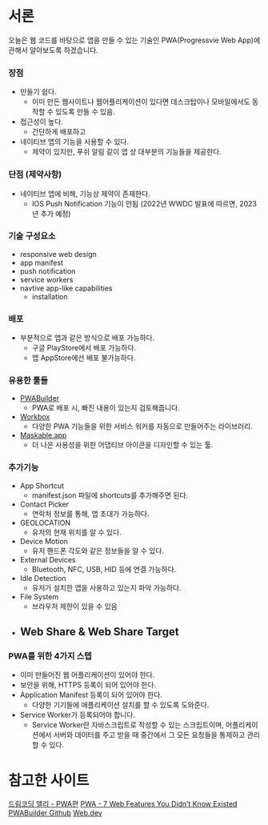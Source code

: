 # 서론

오늘은 웹 코드를 바탕으로 앱을 만들 수 있는 기술인 PWA(Progressvie Web App)에 관해서 알아보도록 하겠습니다.

### 장점

- 만들기 쉽다.
  - 이미 만든 웹사이트나 웹어플리케이션이 있다면 데스크탑이나 모바일에서도 동작할 수 있도록 만들 수 있음.
- 접근성이 높다.
  - 간단하게 배포하고
- 네이티브 앱의 기능을 사용할 수 있다.
  - 제약이 있지만, 푸쉬 알림 같이 앱 상 대부분의 기능들을 제공한다.

### 단점 (제약사항)

- 네이티브 앱에 비해, 기능상 제약이 존재한다.
  - IOS Push Notification 기능이 안됨 (2022년 WWDC 발표에 따르면, 2023년 추가 예정)

### 기술 구성요소

- responsive web design
- app manifest
- push notification
- service workers
- navtive app-like capabilities
  - installation

### 배포

- 부분적으로 앱과 같은 방식으로 배포 가능하다.
  - 구글 PlayStore에서 배포 가능하다.
  - 앱 AppStore에선 배포 불가능하다.

### 유용한 툴들

- [PWABuilder](https://www.pwabuilder.com)
  - PWA로 배포 시, 빠진 내용이 있는지 검토해줍니다.
- [Workbox](https://developer.chrome.com/docs/workbox)
  - 다양한 PWA 기능들을 위한 서비스 워커를 자동으로 만들어주는 라이브러리.
- [Maskable.app](https://maskable.app/)
  - 더 나은 사용성을 위한 어댑티브 아이콘을 디자인할 수 있는 툴.

### 추가기능

- App Shortcut
  - manifest.json 파일에 shortcuts를 추가해주면 된다.
- Contact Picker
  - 연락처 정보를 통해, 앱 초대가 가능하다. 
- GEOLOCATION 
  - 유저의 현재 위치를 알 수 있다. 
- Device Motion
  - 유저 핸드폰 각도와 같은 정보들을 알 수 있다.
- External Devices
  - Bluetooth, NFC, USB, HID 등에 연결 가능하다. 
- Idle Detection 
  - 유저가 설치한 앱을 사용하고 있는지 파악 가능하다.
- File System
  - 브라우저 제한이 있을 수 있음
- Web Share & Web Share Target
  - 


### PWA를 위한 4가지 스텝

- 이미 만들어진 웹 어플리케이션이 있어야 한다.
- 보안을 위해, HTTPS 등록이 되어 있어야 한다.
- Application Manifest 등록이 되어 있어야 한다.
  - 다양한 기기들에 애플리케이션 설치를 할 수 있도록 도와준다.
- Service Worker가 등록되어야 합니다.
  - Service Worker란 자바스크립트로 작성할 수 있는 스크립트이며, 어플리케이션에서 서버와 데이터를 주고 받을 때 중간에서 그 모든 요청들을 통제하고 관리할 수 있다.

# 참고한 사이트

[드림코딩 앨리 - PWA편](https://www.youtube.com/watch?v=FEBkne7Nyu4&ab_channel=%EB%93%9C%EB%A6%BC%EC%BD%94%EB%94%A9)
[PWA - 7 Web Features You Didn’t Know Existed](https://www.youtube.com/watch?v=ppwagkhrZJs&ab_channel=Fireship)
[PWABuilder Github](https://github.com/pwa-builder/pwabuilder-web/blob/V2/src/assets/next-steps.md)
[Web.dev](https://web.dev/install-criteria/)
